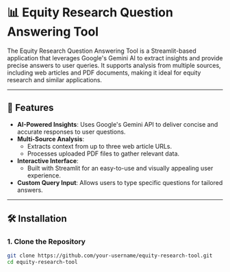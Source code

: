 # 📊 Equity Research Question Answering Tool

The Equity Research Question Answering Tool is a Streamlit-based application that leverages Google's Gemini AI to extract insights and provide precise answers to user queries. It supports analysis from multiple sources, including web articles and PDF documents, making it ideal for equity research and similar applications.

---

## 🚀 Features

- **AI-Powered Insights**: Uses Google's Gemini API to deliver concise and accurate responses to user questions.
- **Multi-Source Analysis**:
  - Extracts context from up to three web article URLs.
  - Processes uploaded PDF files to gather relevant data.
- **Interactive Interface**:
  - Built with Streamlit for an easy-to-use and visually appealing user experience.
- **Custom Query Input**: Allows users to type specific questions for tailored answers.

---

## 🛠️ Installation

### 1. Clone the Repository
```bash
git clone https://github.com/your-username/equity-research-tool.git
cd equity-research-tool
